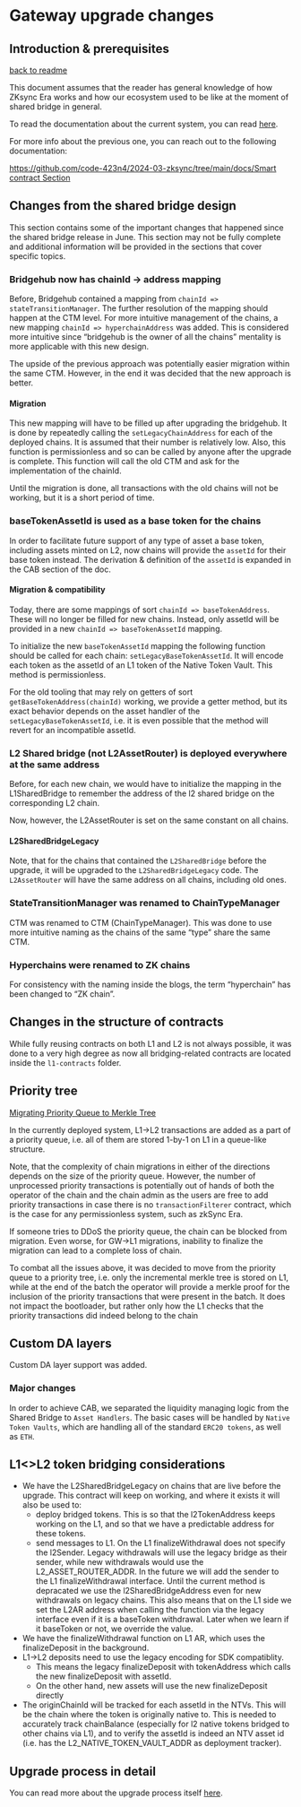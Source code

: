 # Gateway upgrade changes

## Introduction & prerequisites
[back to readme](../../README.md)

This document assumes that the reader has general knowledge of how ZKsync Era works and how our ecosystem used to be like at the moment of shared bridge in general. 

To read the documentation about the current system, you can read [here](../../README.md).

For more info about the previous one, you can reach out to the following documentation:

[https://github.com/code-423n4/2024-03-zksync/tree/main/docs/Smart contract Section](https://github.com/code-423n4/2024-03-zksync/tree/main/docs/Smart%20contract%20Section) 

## Changes from the shared bridge design

This section contains some of the important changes that happened since the shared bridge release in June. This section may not be fully complete and additional information will be provided in the sections that cover specific topics. 

### Bridgehub now has chainId → address mapping

Before, Bridgehub contained a mapping from `chainId => stateTransitionManager`. The further resolution of the mapping should happen at the CTM level. 
For more intuitive management of the chains, a new mapping `chainId => hyperchainAddress` was added. This is considered more intuitive since “bridgehub is the owner of all the chains” mentality is more applicable with this new design.

The upside of the previous approach was potentially easier migration within the same CTM. However, in the end it was decided that the new approach is better.  

#### Migration

This new mapping will have to be filled up after upgrading the bridgehub. It is done by repeatedly calling the `setLegacyChainAddress` for each of the deployed chains. It is assumed that their number is relatively low. Also, this function is permissionless and so can be called by anyone after the upgrade is complete. This function will call the old CTM and ask for the implementation of the chainId. 

Until the migration is done, all transactions with the old chains will not be working, but it is a short period of time. 

### baseTokenAssetId is used as a base token for the chains

In order to facilitate future support of any type of asset a base token, including assets minted on L2, now chains will provide the `assetId` for their base token instead. The derivation & definition of the `assetId` is expanded in the CAB section of the doc.

#### Migration & compatibility

Today, there are some mappings of sort `chainId => baseTokenAddress`. These will no longer be filled for new chains. Instead, only assetId will be provided in a new `chainId => baseTokenAssetId` mapping. 

To initialize the new `baseTokenAssetId` mapping the following function should be called for each chain: `setLegacyBaseTokenAssetId`. It will encode each token as the assetId of an L1 token of the Native Token Vault. This method is permissionless.

For the old tooling that may rely on getters of sort `getBaseTokenAddress(chainId)` working, we provide a getter method, but its exact behavior depends on the asset handler of the `setLegacyBaseTokenAssetId`, i.e. it is even possible that the method will revert for an incompatible assetId.   

### L2 Shared bridge (not L2AssetRouter) is deployed everywhere at the same address

Before, for each new chain, we would have to initialize the mapping in the L1SharedBridge to remember the address of the l2 shared bridge on the corresponding L2 chain.

Now, however, the L2AssetRouter is set on the same constant on all chains.

#### L2SharedBridgeLegacy

Note, that for the chains that contained the `L2SharedBridge` before the upgrade, it will be upgraded to the `L2SharedBridgeLegacy` code. The `L2AssetRouter` will have the same address on all chains, including old ones.

### StateTransitionManager was renamed to ChainTypeManager

CTM was renamed to CTM (ChainTypeManager). This was done to use more intuitive naming as the chains of the same “type” share the same CTM.  

### Hyperchains were renamed to ZK chains

For consistency with the naming inside the blogs, the term “hyperchain” has been changed to “ZK chain”.

## Changes in the structure of contracts

While fully reusing contracts on both L1 and L2 is not always possible, it was done to a very high degree as now all bridging-related contracts are located inside the `l1-contracts` folder.

## Priority tree

[Migrating Priority Queue to Merkle Tree](../../settlement_contracts/priority_queue/priority-queue.md)

In the currently deployed system, L1→L2 transactions are added as a part of a priority queue, i.e. all of them are stored 1-by-1 on L1 in a queue-like structure.

Note, that the complexity of chain migrations in either of the directions depends on the size of the priority queue. However, the number of unprocessed priority transactions is potentially out of hands of both the operator of the chain and the chain admin as the users are free to add priority transactions in case there is no `transactionFilterer` contract, which is the case for any permissionless system, such as zkSync Era.

If someone tries to DDoS the priority queue, the chain can be blocked from migration. Even worse, for GW→L1 migrations, inability to finalize the migration can lead to a complete loss of chain.

To combat all the issues above, it was decided to move from the priority queue to a priority tree, i.e. only the incremental merkle tree is stored on L1, while at the end of the batch the operator will provide a merkle proof for the inclusion of the priority transactions that were present in the batch. It does not impact the bootloader, but rather only how the L1 checks that the priority transactions did indeed belong to the chain

## Custom DA layers

Custom DA layer support was added. 

### Major changes

In order to achieve CAB, we separated the liquidity managing logic from the Shared Bridge to `Asset Handlers`. The basic cases will be handled by `Native Token Vaults`, which are handling all of the standard `ERC20 tokens`, as well as `ETH`.

## L1<>L2 token bridging considerations

- We have the L2SharedBridgeLegacy on chains that are live before the upgrade. This contract will keep on working, and where it exists it will also be used to:
    - deploy bridged tokens. This is so that the l2TokenAddress keeps working on the L1, and so that we have a predictable address for these tokens.
    - send messages to L1. On the L1 finalizeWithdrawal does not specify the l2Sender. Legacy withdrawals will use the legacy bridge as their sender, while new withdrawals would use the L2_ASSET_ROUTER_ADDR. In the future we will add the sender to the L1 finalizeWithdrawal interface. Until the current method is depracated we use the l2SharedBridgeAddress even for new withdrawals on legacy chains. 
    This also means that on the L1 side we set the L2AR address when calling the function via the legacy interface even if it is a baseToken withdrawal. Later when we learn if it baseToken or not, we override the value.
- We have the finalizeWithdrawal function on L1 AR, which uses the finalizeDeposit in the background.
- L1→L2 deposits need to use the legacy encoding for SDK compatiblity.
    - This means the legacy finalizeDeposit with tokenAddress which calls the new finalizeDeposit with assetId.
    - On the other hand, new assets will use the new finalizeDeposit directly
- The originChainId will be tracked for each assetId in the NTVs. This will be the chain where the token is originally native to. This is needed to accurately track chainBalance (especially for l2 native tokens bridged to other chains via L1), and to verify the assetId is indeed an NTV asset id (i.e. has the L2_NATIVE_TOKEN_VAULT_ADDR as deployment tracker).

## Upgrade process in detail

You can read more about the upgrade process itself [here](./upgrade_process.md).
